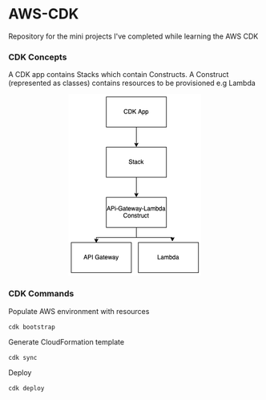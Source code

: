 # AWS-CDK

Repository for the mini projects I've completed while learning the AWS CDK

### CDK Concepts

A CDK app contains Stacks which contain Constructs.
A Construct (represented as classes) contains resources to be provisioned e.g Lambda

<p align="center">
  <img src="diagram.png" />
</p>

### CDK Commands

Populate AWS environment with resources

```
cdk bootstrap

```

Generate CloudFormation template

```
cdk sync
```

Deploy

```
cdk deploy
```
